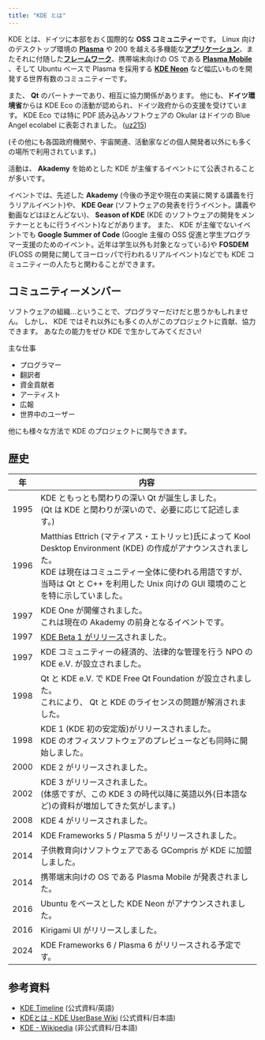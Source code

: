 ```yaml
---
title: "KDE とは"
---
```

KDE とは、ドイツに本部をおく国際的な **OSS コミュニティー**です。
Linux 向けのデスクトップ環境の [**Plasma**](https://kde.org/ja/plasma-desktop/) や 200 を越える多機能な[**アプリケーション**](https://apps.kde.org)、またそれに付随した[**フレームワーク**](https://develop.kde.org/products/frameworks/)、携帯端末向けの OS である [**Plasma Mobile**](https://plasma-mobile.org/ja/) 、そして Ubuntu ベースで Plasma を採用する [**KDE Neon**](https://neon.kde.org) など幅広いものを開発する世界有数のコミュニティーです。

また、 **Qt** のパートナーであり、相互に協力関係があります。
他にも、**ドイツ環境省**からは KDE Eco の活動が認められ、ドイツ政府からの支援を受けています。
KDE Eco では特に PDF 読み込みソフトウェアの Okular はドイツの Blue Angel ecolabel に表彰されました。 ([uz215](https://eco.kde.org/blog/2022-03-16-press-release-okular-blue-angel/))

(その他にも各国政府機関や、宇宙関連、活動家などの個人開発者以外にも多くの場所で利用されています。)

活動は、 **Akademy** を始めとした KDE が主催するイベントにて公表されることが多いです。

イベントでは、先述した **Akademy** (今後の予定や現在の実装に関する講義を行うリアルイベント)や、 **KDE Gear** (ソフトウェアの発表を行うイベント。講義や動画などはほとんどない)、 **Season of KDE** (KDE のソフトウェアの開発をメンテナーとともに行うイベント)などがあります。
また、 KDE が主催でないイベントでも **Google Summer of Code** (Google 主催の OSS 促進と学生プログラマー支援のためのイベント。近年は学生以外も対象となっている)や **FOSDEM** (FLOSS の開発に関してヨーロッパで行われるリアルイベント)などでも KDE コミュニティーの人たちと関わることができます。

## コミュニティーメンバー
ソフトウェアの組織…ということで、プログラマーだけだと思うかもしれません。
しかし、 KDE ではそれ以外にも多くの人がこのプロジェクトに貢献、協力できます。
あなたの能力をぜひ KDE で生かしてみてください!

主な仕事
- プログラマー
- 翻訳者
- 資金貢献者
- アーティスト
- 広報
- 世界中のユーザー

他にも様々な方法で KDE のプロジェクトに関与できます。

## 歴史
| 年 | 内容 |
| -- | ---- |
| 1995 | KDE ともっとも関わりの深い Qt が誕生しました。<br />(Qt は KDE と関わりが深いので、必要に応じて記述します。) |
| 1996 | Matthias Ettrich (マティアス・エトリッヒ)氏によって Kool Desktop Environment (KDE) の作成がアナウンスされました。<br />KDE は現在はコミュニティー全体に使われる用語ですが、当時は Qt と C++ を利用した Unix 向けの GUI 環境のことを特に示していました。 |
| 1997 | KDE One が開催されました。<br />これは現在の Akademy の前身となるイベントです。 |
| 1997 | [KDE Beta 1 がリリース](https://kde.org/announcements/1-2-3/1.0-beta1/)されました。 |
| 1997 | KDE コミュニティーの経済的、法律的な管理を行う NPO の KDE e.V. が設立されました。 |
| 1998 | Qt と KDE e.V. で KDE Free Qt Foundation が設立されました。<br />これにより、 Qt と KDE のライセンスの問題が解消されました。 |
| 1998 | KDE 1 (KDE 初の安定版)がリリースされました。<br />KDE のオフィスソフトウェアのプレビューなども同時に開始しました。 |
| 2000 | KDE 2 がリリースされました。 |
| 2002 | KDE 3 がリリースされました。<br />(体感ですが、この KDE 3 の時代以降に英語以外(日本語など)の資料が増加してきた気がします。) |
| 2008 | KDE 4 がリリースされました。 |
| 2014 | KDE Frameworks 5 / Plasma 5 がリリースされました。 |
| 2014 | 子供教育向けソフトウェアである GCompris が KDE に加盟しました。 |
| 2014 | 携帯端末向けの OS である Plasma Mobile が発表されました。 |
| 2016 | Ubuntu をベースとした KDE Neon がアナウンスされました。 |
| 2016 | Kirigami UI がリリースしました。 |
| 2024 | KDE Frameworks 6 / Plasma 6 がリリースされる予定です。 |

## 参考資料
- [KDE Timeline](https://timeline.kde.org) (公式資料/英語)
- [KDEとは - KDE UserBase Wiki](https://userbase.kde.org/What_is_KDE/ja) (公式資料/日本語)
- [KDE - Wikipedia](https://ja.wikipedia.org/wiki/KDE) (非公式資料/日本語)
